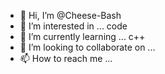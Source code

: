 - 👋 Hi, I’m @Cheese-Bash
- 👀 I’m interested in ... code
- 🌱 I’m currently learning ... c++
- 💞️ I’m looking to collaborate on ...
- 📫 How to reach me ...

<!---
Cheese-Bash/Cheese-Bash is a ✨ special ✨ repository because its `README.md` (this file) appears on your GitHub profile.
You can click the Preview link to take a look at your changes.
--->
